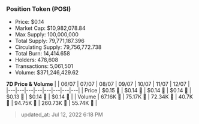 
  ### Position Token (POSI)
  - Price: $0.14
  - Market Cap: $10,982,078.84
  - Max Supply: 100,000,000
  - Total Supply: 79,771,187.396
  - Circulating Supply: 79,756,772.738
  - Total Burn: 14,414.658
  - Holders: 478,608
  - Transactions: 5,061,501
  - Volume: $371,246,429.62

  **7D Price & Volume**
  | | 06&#x2F;07 | 07&#x2F;07 | 08&#x2F;07 | 09&#x2F;07 | 10&#x2F;07 | 11&#x2F;07 | 12&#x2F;07 |
  |---|---|---|---|---|---|---|---|
  | Price | $0.15 🚀 | $0.14 🔻 | $0.14 🔻 | $0.14 🔻 | $0.13 🔻 | $0.14 🚀 | $0.14 🔻 |
  | Volume | 67.16K 🔻 | 75.17K 🚀 | 72.34K 🔻 | 40.7K 🔻 | 94.75K 🚀 | 260.73K 🚀 | 55.74K 🔻 |

  > updated_at: Jul 12, 2022 6:18 PM
